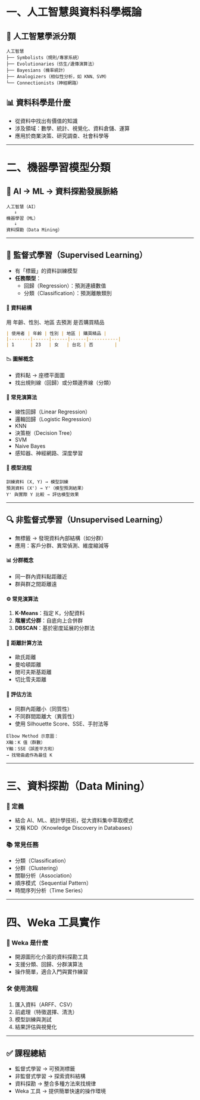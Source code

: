 
# 一、人工智慧與資料科學概論

## 🧠 人工智慧學派分類

```text
人工智慧
├── Symbolists（規則/專家系統）
├── Evolutionaries（仿生/遺傳演算法）
├── Bayesians（機率統計）
├── Analogizers（相似性分析，如 KNN、SVM）
└── Connectionists（神經網路）
```

## 📊 資料科學是什麼
- 從資料中找出有價值的知識
- 涉及領域：數學、統計、視覺化、資料倉儲、運算
- 應用於商業決策、研究調查、社會科學等

---

# 二、機器學習模型分類

## 🔄 AI → ML → 資料探勘發展脈絡

```text
人工智慧（AI）
   ↓
機器學習（ML）
   ↓
資料探勘（Data Mining）
```

---

## 🎯 監督式學習（Supervised Learning）

- 有「標籤」的資料訓練模型
- **任務類型**：
  - 回歸（Regression）：預測連續數值
  - 分類（Classification）：預測離散類別

#### 🧾 資料結構
用 年齡、性別、地區 去預測 是否購買精品
```markdown
| 使用者 | 年齡 | 性別 | 地區 | 購買精品 |
|--------|------|------|------|-----------|
| 1      | 23   | 女   | 台北 | 否        |
```

#### 📉 圖解概念
- 資料點 → 座標平面圖
- 找出規則線（回歸）或分類邊界線（分類）

#### 🧮 常見演算法
- 線性回歸（Linear Regression）
- 邏輯回歸（Logistic Regression）
- KNN
- 決策樹（Decision Tree）
- SVM
- Naive Bayes
- 感知器、神經網路、深度學習

#### 🧪 模型流程
```text
訓練資料 (X, Y) → 模型訓練
預測資料 (X') → Y'（模型預測結果）
Y' 與實際 Y 比較 → 評估模型效果
```

---

## 🔍 非監督式學習（Unsupervised Learning）

- 無標籤 → 發現資料內部結構（如分群）
- 應用：客戶分群、異常偵測、維度縮減等

#### 📊 分群概念
- 同一群內資料點距離近
- 群與群之間距離遠

#### ⚙️ 常見演算法
1. **K-Means**：指定 K，分配資料
2. **階層式分群**：自底向上合併群
3. **DBSCAN**：基於密度延展的分群法

#### 📏 距離計算方法
- 歐氏距離
- 曼哈頓距離
- 閔可夫斯基距離
- 切比雪夫距離

#### 📐 評估方法
- 同群內距離小（同質性）
- 不同群間距離大（異質性）
- 使用 Silhouette Score、SSE、手肘法等

```text
Elbow Method 示意圖：
X軸：K 值（群數）
Y軸：SSE（誤差平方和）
→ 找彎曲處作為最佳 K
```

---

# 三、資料探勘（Data Mining）

### 📌 定義
- 結合 AI、ML、統計學技術，從大資料集中萃取模式
- 又稱 KDD（Knowledge Discovery in Databases）

### 📚 常見任務
- 分類（Classification）
- 分群（Clustering）
- 關聯分析（Association）
- 順序模式（Sequential Pattern）
- 時間序列分析（Time Series）

---

# 四、Weka 工具實作

### 🔧 Weka 是什麼
- 開源圖形化介面的資料探勘工具
- 支援分類、回歸、分群演算法
- 操作簡單，適合入門與實作練習

### 🛠 使用流程
1. 匯入資料（ARFF、CSV）
2. 前處理（特徵選擇、清洗）
3. 模型訓練與測試
4. 結果評估與視覺化

---

## ✅ 課程總結
- 監督式學習 → 可預測標籤
- 非監督式學習 → 探索資料結構
- 資料探勘 → 整合多種方法來找規律
- Weka 工具 → 提供簡單快速的操作環境
